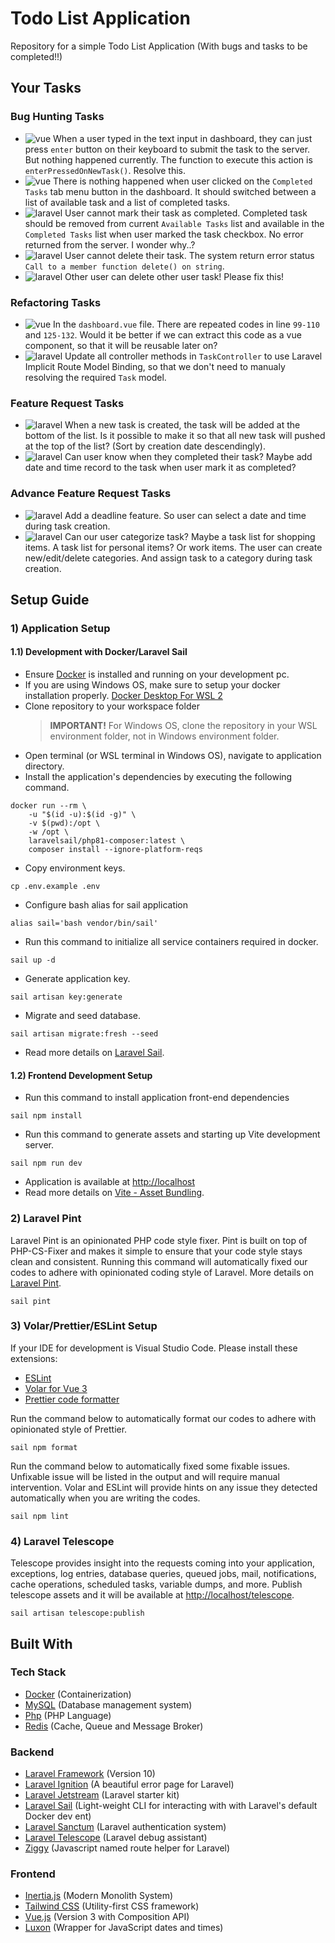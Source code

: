 # Todo List Application

Repository for a simple Todo List Application (With bugs and tasks to be completed!!)

## Your Tasks

### Bug Hunting Tasks

-   ![vue](https://img.shields.io/badge/-vue-brightgreen) When a user typed in the text input in dashboard, they can just press `enter` button on their keyboard to submit the task to the server. But nothing happened currently. The function to execute this action is `enterPressedOnNewTask()`. Resolve this.
-   ![vue](https://img.shields.io/badge/-vue-brightgreen) There is nothing happened when user clicked on the `Completed Tasks` tab menu button in the dashboard. It should switched between a list of available task and a list of completed tasks.
-   ![laravel](https://img.shields.io/badge/-laravel-orange) User cannot mark their task as completed. Completed task should be removed from current `Available Tasks` list and available in the `Completed Tasks` list when user marked the task checkbox. No error returned from the server. I wonder why..?
-   ![laravel](https://img.shields.io/badge/-laravel-orange) User cannot delete their task. The system return error status `Call to a member function delete() on string`. 
-   ![laravel](https://img.shields.io/badge/-laravel-orange) Other user can delete other user task! Please fix this! 

### Refactoring Tasks

-   ![vue](https://img.shields.io/badge/-vue-brightgreen) In the `dashboard.vue` file. There are repeated codes in line `99-110` and `125-132`. Would it be better if we can extract this code as a vue component, so that it will be reusable later on? 
-   ![laravel](https://img.shields.io/badge/-laravel-orange) Update all controller methods in `TaskController` to use Laravel Implicit Route Model Binding, so that we don't need to manualy resolving the required `Task` model.

### Feature Request Tasks

-   ![laravel](https://img.shields.io/badge/vue-laravel-orange?labelColor=brightgreen) When a new task is created, the task will be added at the bottom of the list. Is it possible to make it so that all new task will pushed at the top of the list? (Sort by creation date descendingly). 
-   ![laravel](https://img.shields.io/badge/vue-laravel-orange?labelColor=brightgreen) Can user know when they completed their task? Maybe add date and time record to the task when user mark it as completed?

### Advance Feature Request Tasks

-   ![laravel](https://img.shields.io/badge/vue-laravel-orange?labelColor=brightgreen) Add a deadline feature. So user can select a date and time during task creation.
-   ![laravel](https://img.shields.io/badge/vue-laravel-orange?labelColor=brightgreen) Can our user categorize task? Maybe a task list for shopping items. A task list for personal items? Or work items. The user can create new/edit/delete categories. And assign task to a category during task creation. 

## Setup Guide

### 1) Application Setup

#### 1.1) Development with Docker/Laravel Sail

-   Ensure [Docker](https://www.docker.com/get-started) is installed and running on your development pc.
-   If you are using Windows OS, make sure to setup your docker installation properly. [Docker Desktop For WSL 2](https://docs.docker.com/desktop/windows/wsl/)
-   Clone repository to your workspace folder
    > **IMPORTANT!** For Windows OS, clone the repository in your WSL environment folder, not in Windows environment folder.
-   Open terminal (or WSL terminal in Windows OS), navigate to application directory.
-   Install the application's dependencies by executing the following command.

```
docker run --rm \
    -u "$(id -u):$(id -g)" \
    -v $(pwd):/opt \
    -w /opt \
    laravelsail/php81-composer:latest \
    composer install --ignore-platform-reqs
```

-   Copy environment keys.

```
cp .env.example .env
```

-   Configure bash alias for sail application

```
alias sail='bash vendor/bin/sail'
```

-   Run this command to initialize all service containers required in docker.

```
sail up -d
```

-   Generate application key.

```
sail artisan key:generate
```

-   Migrate and seed database.

```
sail artisan migrate:fresh --seed
```

-   Read more details on [Laravel Sail](https://laravel.com/docs/9.x/sail).

#### 1.2) Frontend Development Setup

-   Run this command to install application front-end dependencies

```
sail npm install
```

-   Run this command to generate assets and starting up Vite development server.

```
sail npm run dev
```

-   Application is available at [http://localhost](http://localhost)
-   Read more details on [Vite - Asset Bundling](https://laravel.com/docs/9.x/vite#running-vite).

### 2) Laravel Pint

Laravel Pint is an opinionated PHP code style fixer. Pint is built on top of PHP-CS-Fixer and makes it simple to ensure that your code style stays clean and consistent. Running this command will automatically fixed our codes to adhere with opinionated coding style of Laravel. More details on [Laravel Pint](https://laravel.com/docs/9.x/pint).

```
sail pint
```

### 3) Volar/Prettier/ESLint Setup

If your IDE for development is Visual Studio Code. Please install these extensions:

-   [ESLint](https://marketplace.visualstudio.com/items?itemName=dbaeumer.vscode-eslint)
-   [Volar for Vue 3](https://marketplace.visualstudio.com/items?itemName=Vue.volar)
-   [Prettier code formatter](https://marketplace.visualstudio.com/items?itemName=esbenp.prettier-vscode)

Run the command below to automatically format our codes to adhere with opinionated style of Prettier.

```
sail npm format
```

Run the command below to automatically fixed some fixable issues. Unfixable issue will be listed in the output and will require manual intervention. Volar and ESLint will provide hints on any issue they detected automatically when you are writing the codes.

```
sail npm lint
```

### 4) Laravel Telescope

Telescope provides insight into the requests coming into your application, exceptions, log entries, database queries, queued jobs, mail, notifications, cache operations, scheduled tasks, variable dumps, and more. Publish telescope assets and it will be available at [http://localhost/telescope](http://localhost/telescope).

```
sail artisan telescope:publish
```

## Built With

### Tech Stack

-   [Docker](https://www.docker.com/) (Containerization)
-   [MySQL](https://www.mysql.com/) (Database management system)
-   [Php](https://www.php.net/) (PHP Language)
-   [Redis](https://redis.io/) (Cache, Queue and Message Broker)

### Backend

-   [Laravel Framework](https://laravel.com/) (Version 10)
-   [Laravel Ignition](https://flareapp.io/ignition) (A beautiful error page for Laravel)
-   [Laravel Jetstream](https://jetstream.laravel.com/) (Laravel starter kit)
-   [Laravel Sail](https://laravel.com/docs/10.x/sail) (Light-weight CLI for interacting with with Laravel's default Docker dev ent)
-   [Laravel Sanctum](https://laravel.com/docs/10.x/sanctum) (Laravel authentication system)
-   [Laravel Telescope](https://laravel.com/docs/10.x/telescope) (Laravel debug assistant)
-   [Ziggy](https://github.com/tighten/ziggy) (Javascript named route helper for Laravel)

### Frontend

-   [Inertia.js](https://inertiajs.com/) (Modern Monolith System)
-   [Tailwind CSS](https://tailwindcss.com/) (Utility-first CSS framework)
-   [Vue.js](https://vuejs.org/guide/introduction.html) (Version 3 with Composition API)
-   [Luxon](https://moment.github.io/luxon/) (Wrapper for JavaScript dates and times)
